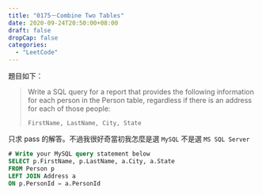 ```yaml
---
title: "0175－Combine Two Tables"
date: 2020-09-24T20:50:00+08:00
draft: false
dropCap: false
categories:
  - "LeetCode"
---
```


題目如下：

> Write a SQL query for a report that provides the following information for each person in the Person table, regardless if there is an address for each of those people:
>
> `FirstName, LastName, City, State`

<!--more-->

只求 pass 的解答。不過我很好奇當初我怎麼是選 `MySQL` 不是選 `MS SQL Server`

```sql
# Write your MySQL query statement below
SELECT p.FirstName, p.LastName, a.City, a.State
FROM Person p
LEFT JOIN Address a
ON p.PersonId = a.PersonId
```
